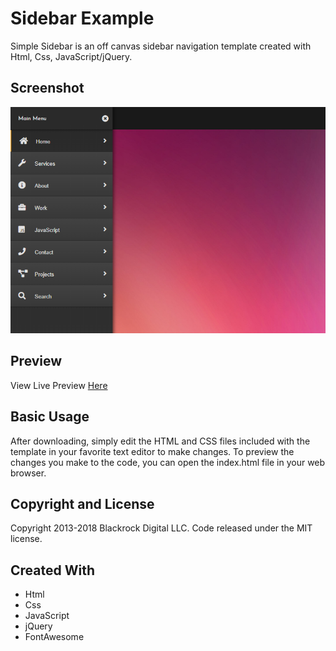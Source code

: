 # Sidebar Example

Simple Sidebar is an off canvas sidebar navigation template created with Html, Css, JavaScript/jQuery.


## Screenshot

![alt text](Preview-img.png)

## Preview

View Live Preview [Here](https://msmatki.github.io/Sidebar/)

## Basic Usage

After downloading, simply edit the HTML and CSS files included with the template in your favorite text editor to make changes. To preview the changes you make to the code, you can open the index.html file in your web browser.

## Copyright and License

Copyright 2013-2018 Blackrock Digital LLC. Code released under the MIT license.

## Created With
* Html
* Css
* JavaScript
* jQuery
* FontAwesome